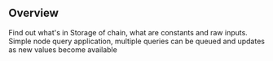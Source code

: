 ## Overview

Find out what's in Storage of chain, what are constants and raw inputs. Simple node query application, multiple queries can be queued and updates as new values become available